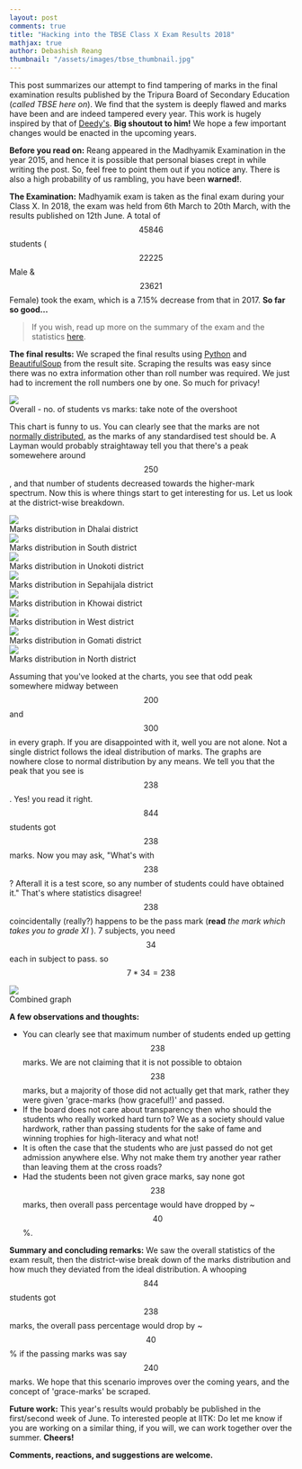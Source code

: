 ```yaml
---
layout: post
comments: true
title: "Hacking into the TBSE Class X Exam Results 2018"
mathjax: true
author: Debashish Reang
thumbnail: "/assets/images/tbse_thumbnail.jpg"
---
```



This post summarizes our attempt to find tampering of marks in the final examination results published by the Tripura Board of Secondary Education (*called TBSE here on*). We find that the system is deeply flawed and marks have been and are indeed tampered every year. This work is hugely inspired by that of [Deedy's](http://debarghyadas.com/writes/hacking-into-the-indian-education-system/). **Big shoutout to him!** We hope a few important changes would be enacted in the upcoming years.

**Before you read on:** Reang appeared in the Madhyamik Examination in the year 2015, and hence it is possible that personal biases crept in while writing the post. So, feel free to point them out if you notice any. There is also a high probability of us rambling, you have been **warned!**.

**The Examination:** Madhyamik exam is taken as the final exam during your Class X. In 2018, the exam was held from 6th March to 20th March, with the results published on 12th June. A total of $$45846$$ students ($$22225$$ Male & $$23621$$ Female) took the exam, which is a 7.15% decrease from that in 2017. **So far so good...**

> If you wish, read up more on the summary of the exam and the statistics [here](http://tbse.in/new/Madhyamik2018Abstract.html).

**The final results:** We scraped the final results using [Python](https://www.python.org) and [BeautifulSoup](https://www.crummy.com/software/BeautifulSoup/bs4/doc/) from the result site. Scraping the results was easy since there was no extra information other than roll number was required. We just had to increment the roll numbers one by one. So much for privacy!

<div class="imgcap">
<img src="/assets/images/chart.png">
<div class="thecap">Overall - no. of students vs marks: take note of the overshoot</div>
</div>

This chart is funny to us. You can clearly see that the marks are not [normally distributed](https://en.wikipedia.org/wiki/Normal_distribution), as the marks of any standardised test should be. A Layman would probably straightaway tell you that there's a peak somewehere around $$250$$, and that number of students decreased towards the higher-mark spectrum. Now this is where things start to get interesting for us. Let us look at the district-wise breakdown.

<div class="row">
<div class="col">
<div class="imgcap">
<img src="/assets/images/dhalai.png">
<div class="thecap">Marks distribution in Dhalai district</div>
</div>
</div>
<div class="col">
<div class="imgcap">
<img src="/assets/images/south.png">
<div class="thecap">Marks distribution in South district</div>
</div>
</div>
</div>

<div class="row">
<div class="col">
<div class="imgcap">
<img src="/assets/images/unokoti.png">
<div class="thecap">Marks distribution in Unokoti district</div>
</div>
</div>
<div class="col">
<div class="imgcap">
<img src="/assets/images/sepahi.png">
<div class="thecap">Marks distribution in Sepahijala district</div>
</div>
</div>
</div>


<div class="row">
<div class="col">
<div class="imgcap">
<img src="/assets/images/khowai.png">
<div class="thecap">Marks distribution in Khowai district</div>
</div>
</div>
<div class="col">
<div class="imgcap">
<img src="/assets/images/west.png">
<div class="thecap">Marks distribution in West district</div>
</div>
</div>
</div>


<div class="row">
<div class="col">
<div class="imgcap">
<img src="/assets/images/gomati.png">
<div class="thecap">Marks distribution in Gomati district</div>
</div>
</div>
<div class="col">
<div class="imgcap">
<img src="/assets/images/north.png">
<div class="thecap">Marks distribution in North district</div>
</div>
</div>
</div>


Assuming that you've looked at the charts, you see that odd peak somewhere midway between $$200$$ and $$300$$ in  every graph. If you are disappointed with it, well you are not alone. Not a single district follows the ideal distribution of marks. The graphs are nowhere close to normal distribution by any means.
We tell you that the peak that you see is $$238$$. Yes! you read it right. $$844$$ students got $$238$$ marks. Now you may ask, "What's with $$238$$? Afterall it is a test score, so any number of students could have obtained it." That's where statistics disagree! $$238$$ coincidentally (really?) happens to be the pass mark (**read** *the mark which takes you to grade XI* ). 7 subjects, you need $$34$$ each in subject to pass. so $$ 7 * 34 = 238 $$

<div class="imgcap">
<img src="/assets/images/overall.png">
<div class="thecap">Combined graph</div>
</div>

**A few observations and thoughts:**
* You can clearly see that maximum number of students ended up getting $$238$$ marks. We are not claiming that it is not possible to obtaion $$238$$ marks, but a majority of those did not actually get that mark, rather they were given 'grace-marks (how graceful!)' and passed.
* If the board does not care about transparency then who should the students who really worked hard turn to? We as a society should value hardwork, rather than passing students for the sake of fame and winning trophies for high-literacy and what not!
* It is often the case that the students who are just passed do not get admission anywhere else. Why not make them try another year rather than leaving them at the cross roads?
* Had the students been not given grace marks, say none got $$238$$ marks, then overall pass percentage would have dropped by ~$$40$$%.

**Summary and concluding remarks:**
We saw the overall statistics of the exam result, then the district-wise break down of the marks distribution and how much they deviated from the ideal distribution. A whooping $$844$$ students got $$238$$ marks, the overall pass percentage would drop by ~$$40$$% if the passing marks was say $$240$$ marks. We hope that this scenario improves over the coming years, and the concept of 'grace-marks' be scraped.

**Future work:**
This year's results would probably be published in the first/second week of June. To interested people at IITK: Do let me know if you are working on a similar thing, if you will, we can work together over the summer. **Cheers!**

**Comments, reactions, and suggestions are welcome.**

